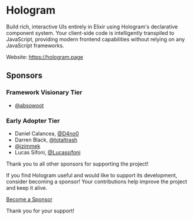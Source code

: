 # Hologram

Build rich, interactive UIs entirely in Elixir using Hologram's declarative component system. Your client-side code is intelligently transpiled to JavaScript, providing modern frontend capabilities without relying on any JavaScript frameworks.

Website: https://hologram.page

## Sponsors

### Framework Visionary Tier

* [@absowoot](https://github.com/absowoot)

### Early Adopter Tier

* Daniel Calancea, [@D4no0](https://github.com/D4no0)
* Darren Black, [@totaltrash](https://github.com/totaltrash)
* [@jzimmek](https://github.com/jzimmek)
* Lucas Sifoni, [@Lucassifoni](https://github.com/Lucassifoni)

Thank you to all other sponsors for supporting the project!

If you find Hologram useful and would like to support its development, consider becoming a sponsor! Your contributions help improve the project and keep it alive.

[Become a Sponsor](https://github.com/sponsors/bartblast)

Thank you for your support!